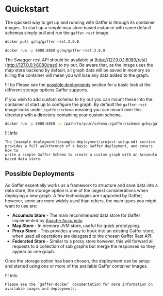 # Quickstart

The quickest way to get up and running with Gaffer is through its container
images. To start up a simple map store based instance with some default
schemas simply pull and run the `gaffer-rest` image.

```bash
docker pull gchq/gaffer-rest:2.0.0
```

```bash
docker run -p 8080:8080 gchq/gaffer-rest:2.0.0
```

The Swagger rest API should be available at
[http://127.0.0.1:8080/rest](http://127.0.0.1:8080/rest) to try out. Be aware
that, as the image uses the map store backend by default, all graph data will
be saved in memory so killing the container will mean you will lose any data
added to the graph.

!!! tip
    Please see the [possible deployments](#possible-deployments) section
    for a basic look at the different storage options Gaffer supports.

If you wish to add custom schema to try out you can mount these into the
container at start up to configure the graph. By default the `gaffer-rest`
image looks under `/gaffer/schema` meaning you can mount over this directory
with a directory containing your custom schema.

```bash
docker run -p 8080:8080 -v /path/to/your/schema:/gaffer/schema gchq/gaffer-rest:2.0.0
```

!!! info

    The [example deployment](example-deployment/project-setup.md) section
    provides a full walkthrough of a basic Gaffer deployment, and covers how to
    write a simple Gaffer Schema to create a custom graph with an Accumulo
    based data store.

## Possible Deployments

As Gaffer essentially works as a framework to structure and save data into a
data store, the storage option is one of the largest considerations when
deploying a new graph. A few technologies are supported by Gaffer; however,
some are more widely used than others, the main types you might want to use
are:

- **Accumulo Store** - The main recommended data store for Gaffer implemented
    by [Apache Accumulo](https://accumulo.apache.org/).
- **Map Store** - In memory JVM store, useful for quick prototyping.
- **Proxy Store** - This provides a way to hook into an existing Gaffer store,
    when used all operations are delegated to the chosen Gaffer Rest API.
- **Federated Store** - Similar to a proxy store however, this will forward all
    requests to a collection of sub graphs but merge the responses so they
    appear as one graph.

Once the storage option has been chosen, the deployment can be setup and
started using one or more of the available Gaffer container images.

!!! info

    Please see the `gaffer-docker` documentation for more information on
    available images and deployments.
